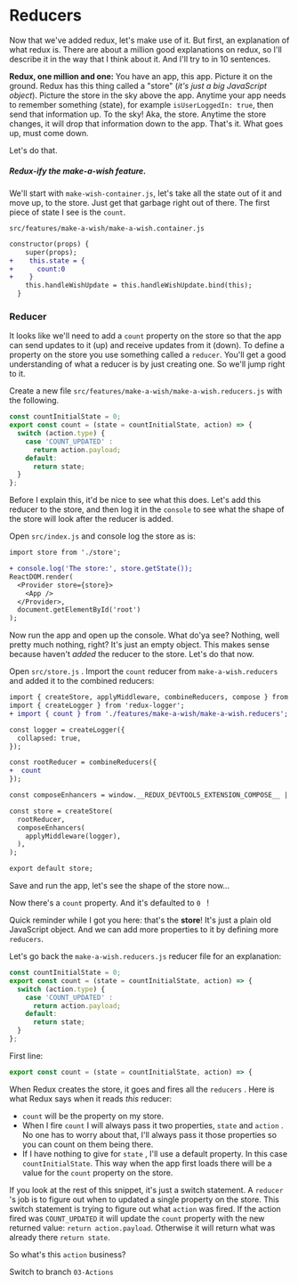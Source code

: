 # Reducers

Now that we've added redux, let's make use of it. But first, an explanation of what redux is. There are about a million good explanations on redux, so I'll describe it in the way that I think about it. And I'll try to in 10 sentences. 

**Redux, one million and one:** You have an app, this app. Picture it on the ground. Redux has this thing called a "store" (*it's just a big JavaScript object*). Picture the store in the sky above the app. Anytime your app needs to remember something (state), for example `isUserLoggedIn: true`, then send that information up. To the sky! Aka, the store. Anytime the store changes, it will drop that information down to the app. That's it. What goes up, must come down. 

Let's do that. 

##### Redux-ify the make-a-wish feature.

We'll start with `make-wish-container.js`, let's take all the state out of it and move up, to the store. Just get that garbage right out of there. The first piece of state I see is the `count`.

`src/features/make-a-wish/make-a-wish.container.js`

```diff
constructor(props) {
    super(props);
+    this.state = {
+      count:0
+    }
    this.handleWishUpdate = this.handleWishUpdate.bind(this);
  }
```

### Reducer

It looks like we'll need to add a `count` property on the store so that the app can send updates to it (up) and receive updates from it (down).  To define a property on the store you use something called a `reducer`.  You'll get a good understanding of what a reducer is by just creating one. So we'll jump right to it.

Create a new file `src/features/make-a-wish/make-a-wish.reducers.js` with the following.

```javascript
const countInitialState = 0;
export const count = (state = countInitialState, action) => {
  switch (action.type) {
    case 'COUNT_UPDATED' :
      return action.payload;
    default:
      return state;
  }
};
```

Before I explain this, it'd be nice to see what this does. Let's add this reducer to the store, and then log it in the `console` to see what the shape of the store will look after the reducer is added. 

Open `src/index.js` and console log the store as is:

```diff
import store from './store';

+ console.log('The store:', store.getState());
ReactDOM.render(
  <Provider store={store}>
    <App />
  </Provider>,
  document.getElementById('root')
);
```

Now run the app and open up the console. What do'ya see? Nothing, well pretty much nothing, right? It's just an empty object. This makes sense because haven't _added_ the reducer to the store. Let's do that now.

Open `src/store.js` . Import the `count` reducer from  `make-a-wish.reducers` and added it to the combined reducers:

```diff
import { createStore, applyMiddleware, combineReducers, compose } from 'redux';
import { createLogger } from 'redux-logger';
+ import { count } from './features/make-a-wish/make-a-wish.reducers';

const logger = createLogger({
  collapsed: true,
});

const rootReducer = combineReducers({
+  count
});

const composeEnhancers = window.__REDUX_DEVTOOLS_EXTENSION_COMPOSE__ || compose;

const store = createStore(
  rootReducer,
  composeEnhancers(
    applyMiddleware(logger),
  ),
);

export default store;
```

Save and run the app, let's see the shape of the store now...

Now there's a `count` property. And it's defaulted to `0 ` !

Quick reminder while I got you here: that's the **store**! It's just a plain old JavaScript object. And we can add more properties to it by defining more `reducers`.

Let's go back the `make-a-wish.reducers.js` reducer file for an explanation:

```javascript
const countInitialState = 0;
export const count = (state = countInitialState, action) => {
  switch (action.type) {
    case 'COUNT_UPDATED' :
      return action.payload;
    default:
      return state;
  }
};
```

First line:

```javascript
export const count = (state = countInitialState, action) => {
```

When Redux creates the store, it goes and fires all the `reducers` . Here is what Redux says when it reads *this* reducer:

- `count` will be the property on my store.
- When I fire `count` I will always pass it two properties, `state` and `action` . No one has to worry about that, I'll always pass it those properties so you can count on them being there.
- If I have nothing to give for `state` , I'll use a default property. In this case `countInitialState`.  This way when the app first loads there will be a value for the `count` property on the store. 

If you look at the rest of this snippet, it's just a switch statement. A `reducer` 's job is to figure out when to updated a single property on the store. This switch statement is trying to figure out what `action` was fired. If the action fired was `COUNT_UPDATED` it will update the `count` property with the new returned value: `return action.payload`. Otherwise it will return what was already there `return state`. 

So what's this `action` business? 

Switch to branch `03-Actions`

